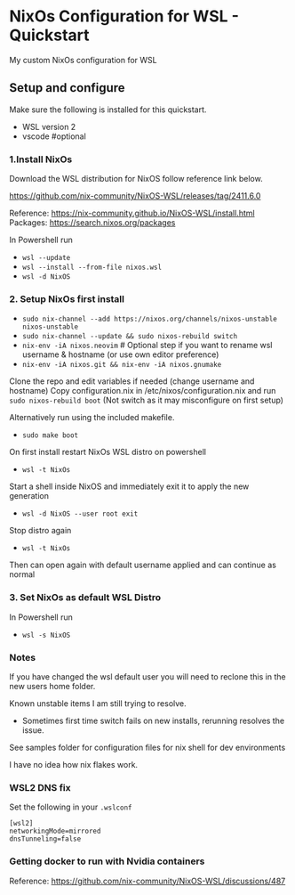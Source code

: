 # NixOs Configuration for WSL - Quickstart

My custom NixOs configuration for WSL

## Setup and configure

Make sure the following is installed for this quickstart.

* WSL version 2
* vscode #optional

### 1.Install NixOs

Download the WSL distribution for NixOS follow reference link below.

https://github.com/nix-community/NixOS-WSL/releases/tag/2411.6.0

Reference: https://nix-community.github.io/NixOS-WSL/install.html
Packages: https://search.nixos.org/packages

In Powershell run
* `wsl --update`
* `wsl --install --from-file nixos.wsl`
* `wsl -d NixOS`

### 2. Setup NixOs first install
* `sudo nix-channel --add https://nixos.org/channels/nixos-unstable nixos-unstable`
* `sudo nix-channel --update && sudo nixos-rebuild switch`
* `nix-env -iA nixos.neovim` # Optional step if you want to rename wsl username & hostname (or use own editor preference)
* `nix-env -iA nixos.git && nix-env -iA nixos.gnumake`

Clone the repo and edit variables if needed (change username and hostname)
Copy configuration.nix in /etc/nixos/configuration.nix and run `sudo nixos-rebuild boot` (Not switch as it may misconfigure on first setup)

Alternatively run using the included makefile.

* `sudo make boot`

On first install restart NixOs WSL distro on powershell

* `wsl -t NixOs`

Start a shell inside NixOS and immediately exit it to apply the new generation

* `wsl -d NixOS --user root exit`

Stop distro again

* `wsl -t NixOs`

Then can open again with default username applied and can continue as normal

### 3. Set NixOs as default WSL Distro
In Powershell run  
* `wsl -s NixOS`

### Notes

If you have changed the wsl default user you will need to reclone this in the new users home folder.

Known unstable items I am still trying to resolve.

* Sometimes first time switch fails on new installs, rerunning resolves the issue. 

See samples folder for configuration files for nix shell for dev environments

I have no idea how nix flakes work.

### WSL2 DNS fix

Set the following in your `.wslconf`

    [wsl2]
    networkingMode=mirrored
    dnsTunneling=false

### Getting docker to run with Nvidia containers
Reference: https://github.com/nix-community/NixOS-WSL/discussions/487
